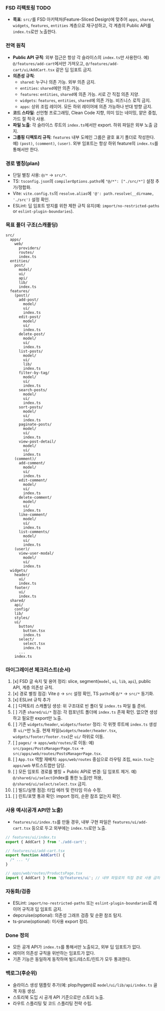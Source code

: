 ### FSD 리팩토링 TODO

- **목표**: `src/`를 FSD 아키텍처(Feature-Sliced Design)에 맞추어 `apps`, `shared`, `widgets`, `features`, `entities` 계층으로 재구성하고, 각 계층의 Public API를 `index.ts`로만 노출한다.

### 전역 원칙

- **Public API 규칙**: 외부 접근은 항상 각 슬라이스의 `index.ts`만 사용한다. 예) `@/features/add-cart`에서만 가져오고, `@/features/add-cart/ui/AddCart.tsx` 같은 딥 임포트 금지.
- **의존성 규칙**:
  - `shared`: 누구나 의존 가능. 외부 의존 금지.
  - `entities`: `shared`에만 의존 가능.
  - `features`: `entities`, `shared`에 의존 가능. 서로 간 직접 의존 지양.
  - `widgets`: `features`, `entities`, `shared`에 의존 가능. 비즈니스 로직 금지.
  - `apps`: 상위 조립 레이어. 모든 하위 레이어에 의존 가능하나 반대 방향 금지.
- **코드 스타일**: 선언형 프로그래밍, Clean Code 지향, 의미 있는 네이밍, 얕은 중첩, 가드 절 적극 사용.
- **파일 노출**: 각 슬라이스 루트의 `index.ts`에서만 export. 하위 파일은 외부 노출 금지.
- **그룹핑 디렉토리 규칙**: `features` 내부 도메인 그룹은 괄호 표기 폴더로 작성한다. 예) `(post)`, `(comment)`, `(user)`. 외부 임포트는 항상 하위 feature의 `index.ts`를 통해서만 한다.

### 경로 별칭(plan)

- 단일 별칭 사용: `@/*` → `src/*`.
- TS: `tsconfig.json`의 `compilerOptions.paths`에 `"@/*": ["./src/*"]` 설정 추가/정합화.
- Vite: `vite.config.ts`의 `resolve.alias`에 `'@': path.resolve(__dirname, './src')` 설정 확인.
- ESLint: 딥 임포트 방지를 위한 제한 규칙 유지(예: `import/no-restricted-paths` or `eslint-plugin-boundaries`).

### 목표 폴더 구조(스캐폴딩)

```
src/
  apps/
    web/
      providers/
      routes/
      index.ts
  entities/
    post/
      model/
      ui/
      api/
      lib/
      index.ts
  features/
    (post)/
      add-post/
        model/
        ui/
        index.ts
      edit-post/
        model/
        ui/
        index.ts
      delete-post/
        model/
        ui/
        index.ts
      list-posts/
        model/
        ui/
        lib/
        index.ts
      filter-by-tag/
        model/
        ui/
        index.ts
      search-posts/
        model/
        ui/
        index.ts
      sort-posts/
        model/
        ui/
        index.ts
      paginate-posts/
        model/
        ui/
        index.ts
      view-post-detail/
        model/
        ui/
        index.ts
    (comment)/
      add-comment/
        model/
        ui/
        index.ts
      edit-comment/
        model/
        ui/
        index.ts
      delete-comment/
        model/
        ui/
        index.ts
      like-comment/
        model/
        ui/
        index.ts
      list-comments/
        model/
        ui/
        index.ts
    (user)/
      view-user-modal/
        model/
        ui/
        index.ts
  widgets/
    header/
      ui/
      index.ts
    footer/
      ui/
      index.ts
  shared/
    api/
    config/
    lib/
    styles/
    ui/
      button/
        button.tsx
        index.ts
      select/
        select.tsx
        index.ts
      ...
    index.ts
```

### 마이그레이션 체크리스트(순서)

1. [x] FSD 글 숙지 및 용어 정리: slice, segment(`model`, `ui`, `lib`, `api`), public API, 계층 의존성 규칙.
2. [x] 경로 별칭 점검: Vite `@` → `src` 설정 확인, TS `paths`에 `@/*` → `src/*` 동기화.
3. [x] ESLint 규칙 추가
4. [ ] 디렉토리 스캐폴딩 생성: 위 구조대로 빈 폴더 및 `index.ts` 파일 틀 준비.
5. [ ] 기존 `shared/ui/*` 점검: 각 컴포넌트 폴더에 `index.ts` 존재 확인. 없으면 생성하고 필요한 export만 노출.
6. [ ] 기존 `widgets/header`, `widgets/footer` 정리: 각 위젯 루트에 `index.ts` 생성 후 `ui/*`만 노출. 현재 파일(`widgets/header/header.tsx`, `widgets/footer/footer.tsx`)은 `ui/` 하위로 이동.
7. [ ] `pages/` → `apps/web/routes/`로 이동: 예) `src/pages/PostsManagerPage.tsx` → `src/apps/web/routes/PostsManagerPage.tsx`.
8. [ ] `App.tsx` 역할 재배치: `apps/web/routes` 중심으로 라우팅 조립, `main.tsx`는 `apps/web` 부트스트랩만 담당.
9. [ ] 모든 임포트 경로를 별칭 + Public API로 변경: 딥 임포트 제거. 예) `@/shared/ui/select`(index를 통한 노출)만 허용, `@/shared/ui/select/select.tsx` 금지.
10. [ ] 빌드/실행 점검: 타입 에러 및 런타임 이슈 수정.
11. [ ] 린트/포맷 통과 확인: import 정리, 순환 참조 없는지 확인.

### 사용 예시(공개 API만 노출)

- `features/ui/index.ts`를 만들 경우, 내부 구현 파일은 `features/ui/add-cart.tsx` 등으로 두고 외부에는 `index.ts`로만 노출.

```ts
// features/ui/index.ts
export { AddCart } from './add-cart';
```

```ts
// features/ui/add-cart.tsx
export function AddCart() {
  /* ... */
}
```

```ts
// apps/web/routes/ProductsPage.tsx
import { AddCart } from '@/features/ui'; // 내부 파일로의 직접 경로 사용 금지
```

### 자동화/검증

- ESLint: `import/no-restricted-paths` 또는 `eslint-plugin-boundaries`로 레이어 규칙과 딥 임포트 금지.
- depcruise(optional): 의존성 그래프 검증 및 순환 참조 탐지.
- ts-prune(optional): 미사용 export 정리.

### Done 정의

- 모든 공개 API가 `index.ts`를 통해서만 노출되고, 외부 딥 임포트가 없다.
- 레이어 의존성 규칙을 위반하는 임포트가 없다.
- 기존 기능은 동일하게 동작하며 빌드/테스트/린트가 모두 통과한다.

### 백로그(후순위)

- 슬라이스 생성 템플릿 추가(예: plop/hygen)로 `model/ui/lib/api/index.ts` 골격 자동 생성.
- 스토리북 도입 시 공개 API 기준으로만 스토리 노출.
- 라우트 스플리팅 및 코드 스플리팅 전략 수립.
